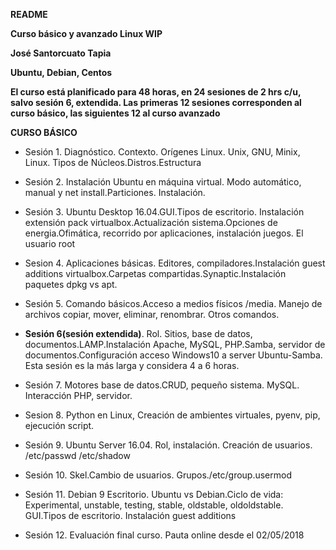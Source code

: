 **README**

**Curso básico y avanzado Linux WIP**

**José Santorcuato Tapia**


**Ubuntu, Debian, Centos**

**El curso está planificado para 48 horas, en 24 sesiones de 2 hrs c/u, salvo sesión 6, extendida. Las primeras 12 sesiones corresponden al curso básico, las siguientes 12 al curso avanzado**

**CURSO BÁSICO**

- Sesión 1. Diagnóstico. Contexto. Orígenes Linux. Unix, GNU, Minix, Linux. Tipos de Núcleos.Distros.Estructura
- Sesión 2. Instalación Ubuntu en máquina virtual. Modo automático, manual y net install.Particiones. Instalación.
- Sesión 3. Ubuntu Desktop 16.04.GUI.Tipos de escritorio. Instalación extensión pack  virtualbox.Actualización sistema.Opciones de energia.Ofimática, recorrido por aplicaciones, instalación juegos. El usuario root
- Sesion 4. Aplicaciones básicas. Editores, compiladores.Instalación guest additions virtualbox.Carpetas compartidas.Synaptic.Instalación  paquetes dpkg vs apt.
- Sesión 5. Comando básicos.Acceso a medios físicos /media. Manejo de archivos copiar, mover, eliminar, renombrar. Otros comandos.
- **Sesión 6(sesión extendida)**. Rol. Sitios, base de datos, documentos.LAMP.Instalación Apache, MySQL, PHP.Samba, servidor de documentos.Configuración acceso Windows10 a server Ubuntu-Samba. Esta sesión es la más larga y considera 4 a 6 horas.
- Sesión 7. Motores base de datos.CRUD, pequeño sistema. MySQL. Interacción PHP, servidor.
- Sesion 8. Python en Linux, Creación de ambientes virtuales, pyenv, pip, ejecución script.

- Sesión 9. Ubuntu Server 16.04. Rol, instalación. Creación de usuarios. /etc/passwd /etc/shadow
- Sesión 10. Skel.Cambio de usuarios. Grupos./etc/group.usermod
- Sesión 11. Debian 9 Escritorio. Ubuntu vs Debian.Ciclo de vida: Experimental, unstable, testing, stable, oldstable, oldoldstable.  GUI.Tipos de escritorio. Instalación guest additions
- Sesión 12. Evaluación final curso. Pauta online desde el 02/05/2018
